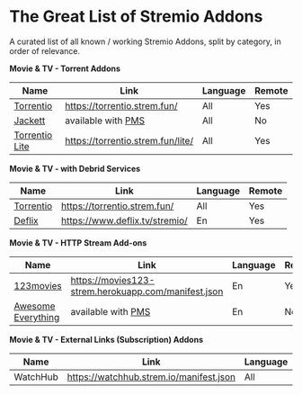 # The Great List of Stremio Addons

A curated list of all known / working Stremio Addons, split by category, in order of relevance.

**Movie & TV - Torrent Addons**

| Name  | Link | Language | Remote |
| ------------- | ------------- | ------------- | ------------- |
| [Torrentio](https://www.reddit.com/r/StremioAddons/comments/fkolp1/remote_addon_torrentio_for_stremio_must_read/) | https://torrentio.strem.fun/ | All | Yes |
| [Jackett](https://www.reddit.com/r/StremioAddons/comments/ahble7/local_addon_jackett_for_stremio/) | available with [PMS](/PimpMyStremio.md) | All | No |
| [Torrentio Lite](https://www.reddit.com/r/StremioAddons/comments/m02658/remote_addon_torrentio_lite_for_stremio/) | https://torrentio.strem.fun/lite/ | All | Yes |


**Movie & TV - with Debrid Services**

| Name  | Link | Language | Remote |
| ------------- | ------------- | ------------- | ------------- |
| [Torrentio](https://www.reddit.com/r/StremioAddons/comments/fkolp1/remote_addon_torrentio_for_stremio_must_read/) | https://torrentio.strem.fun/ | All | Yes |
| [Deflix](https://www.reddit.com/r/StremioAddons/comments/fl8xc5/remote_addon_debrid_flicks_for_stremio_real_debrid/) | https://www.deflix.tv/stremio/ | En | Yes |


**Movie & TV - HTTP Stream Add-ons**

| Name  | Link | Language | Remote |
| ------------- | ------------- | ------------- | ------------- |
| [123movies](https://www.reddit.com/r/StremioAddons/comments/lppoxz/remote_addon_123movies_for_stremio/) | https://movies123-strem.herokuapp.com/manifest.json | En | Yes |
| [Awesome Everything](https://www.reddit.com/r/StremioAddons/comments/fl8xc5/remote_addon_debrid_flicks_for_stremio_real_debrid/) | available with [PMS](/PimpMyStremio.md) | En | No |


**Movie & TV - External Links (Subscription) Addons**

| Name  | Link | Language | Remote |
| ------------- | ------------- | ------------- | ------------- |
| WatchHub | https://watchhub.strem.io/manifest.json | All | Yes |


